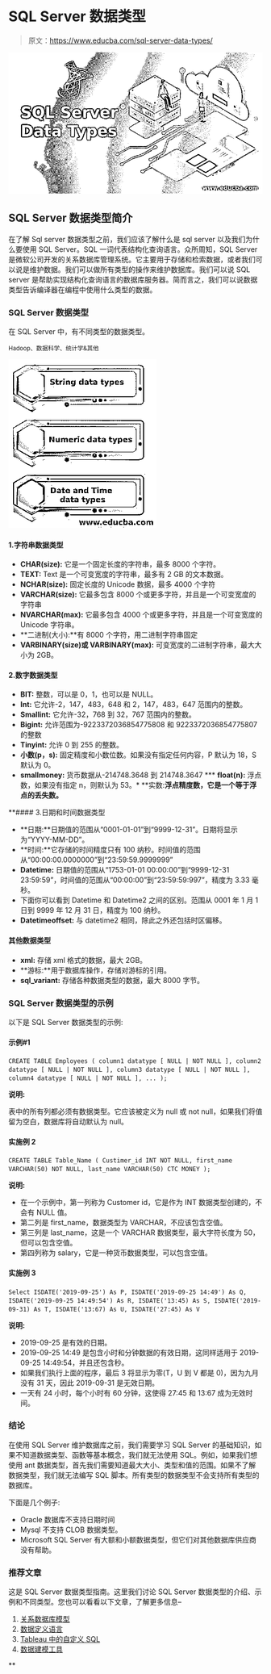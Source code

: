 # SQL Server 数据类型

> 原文：<https://www.educba.com/sql-server-data-types/>

![SQL Server Data Types](img/5304199bf8243b4c02fcbedd8ba4e69a.png)



## SQL Server 数据类型简介

在了解 Sql server 数据类型之前，我们应该了解什么是 sql server 以及我们为什么要使用 SQL Server。SQL 一词代表结构化查询语言。众所周知，SQL Server 是微软公司开发的关系数据库管理系统。它主要用于存储和检索数据，或者我们可以说是维护数据。我们可以做所有类型的操作来维护数据库。我们可以说 SQL server 是帮助实现结构化查询语言的数据库服务器。简而言之，我们可以说数据类型告诉编译器在编程中使用什么类型的数据。

### SQL Server 数据类型

在 SQL Server 中，有不同类型的数据类型。

<small>Hadoop、数据科学、统计学&其他</small>

![different types of data types](img/af27e3c0e2f1baaadc5427d352edc62f.png)



#### 1.字符串数据类型

*   **CHAR(size):** 它是一个固定长度的字符串，最多 8000 个字符。
*   **TEXT:** Text 是一个可变宽度的字符串，最多有 2 GB 的文本数据。
*   **NCHAR(size):** 固定长度的 Unicode 数据，最多 4000 个字符
*   **VARCHAR(size):** 它最多包含 8000 个或更多字符，并且是一个可变宽度的字符串
*   **NVARCHAR(max):** 它最多包含 4000 个或更多字符，并且是一个可变宽度的 Unicode 字符串。
*   **二进制(大小):**有 8000 个字符，用二进制字符串固定
*   **VARBINARY(size)或 VARBINARY(max):** 可变宽度的二进制字符串，最大大小为 2GB。

#### 2.数字数据类型

*   **BIT:** 整数，可以是 0，1，也可以是 NULL。
*   **Int:** 它允许-2，147，483，648 和 2，147，483，647 范围内的整数。
*   **Smallint:** 它允许-32，768 到 32，767 范围内的整数。
*   **Bigint:** 允许范围为-9223372036854775808 和 9223372036854775807 的整数
*   **Tinyint:** 允许 0 到 255 的整数。
*   **小数(p，s):** 固定精度和小数位数。如果没有指定任何内容，P 默认为 18，S 默认为 0。
*   **smallmoney:** 货币数据从-214748.3648 到 214748.3647
***   **float(n):** 浮点数，如果没有指定 n，则默认为 53。*   **实数:**浮点精度数，它是一个等于浮点的丢失数。**

 **#### 3.日期和时间数据类型

*   **日期:**日期值的范围从“0001-01-01”到“9999-12-31”。日期将显示为“YYYY-MM-DD”。
*   **时间:**它存储的时间精度只有 100 纳秒。时间值的范围从“00:00:00.0000000”到“23:59:59.9999999”
*   **Datetime:** 日期值的范围从“1753-01-01 00:00:00”到“9999-12-31 23:59:59”，时间值的范围从“00:00:00”到“23:59:59:997”，精度为 3.33 毫秒。
*   下面你可以看到 Datetime 和 Datetime2 之间的区别。范围从 0001 年 1 月 1 日到 9999 年 12 月 31 日，精度为 100 纳秒。
*   **Datetimeoffset:** 与 datetime2 相同，除此之外还包括时区偏移。

#### 其他数据类型

*   **xml:** 存储 xml 格式的数据，最大 2GB。
*   **游标:**用于数据库操作，存储对游标的引用。
*   **sql_variant:** 存储各种数据类型的数据，最大 8000 字节。

### SQL Server 数据类型的示例

以下是 SQL Server 数据类型的示例:

#### 示例#1

`CREATE TABLE Employees
(
column1 datatype [ NULL | NOT NULL ],
column2 datatype [ NULL | NOT NULL ],
column3 datatype [ NULL | NOT NULL ],
column4 datatype [ NULL | NOT NULL ],
...
);`

**说明:**

表中的所有列都必须有数据类型。它应该被定义为 null 或 not null，如果我们将值留为空白，数据库将自动默认为 null。

#### 实施例 2

`CREATE TABLE Table_Name
( Custimer_id INT NOT NULL,
first_name VARCHAR(50) NOT NULL,
last_name VARCHAR(50)
CTC MONEY
);`

**说明:**

*   在一个示例中，第一列称为 Customer id，它是作为 INT 数据类型创建的，不会有 NULL 值。
*   第二列是 first_name，数据类型为 VARCHAR，不应该包含空值。
*   第三列是 last_name，这是一个 VARCHAR 数据类型，最大字符长度为 50，但可以包含空值。
*   第四列称为 salary，它是一种货币数据类型，可以包含空值。

#### 实施例 3

`Select
ISDATE('2019-09-25') As P,
ISDATE('2019-09-25 14:49') As Q,
ISDATE('2019-09-25 14:49:54') As R,
ISDATE('13:45) As S,
ISDATE('2019-09-31) As T,
ISDATE('13:67) As U,
ISDATE('27:45) As V`

**说明:**

*   2019-09-25 是有效的日期。
*   2019-09-25 14:49 是包含小时和分钟数据的有效日期，这同样适用于 2019-09-25 14:49:54，并且还包含秒。
*   如果我们执行上面的程序，最后 3 将显示为零(T，U 到 V 都是 0)，因为九月没有 31 天，因此 2019-09-31 是无效日期。
*   一天有 24 小时，每个小时有 60 分钟，这使得 27:45 和 13:67 成为无效时间。

### 结论

在使用 SQL Server 维护数据库之前，我们需要学习 SQL Server 的基础知识，如果不知道数据类型、函数等基本概念，我们就无法使用 SQL。例如，如果我们想使用 ant 数据类型，首先我们需要知道最大大小、类型和值的范围。如果不了解数据类型，我们就无法编写 SQL 脚本。所有类型的数据类型不会支持所有类型的数据库。

下面是几个例子:

*   Oracle 数据库不支持日期时间
*   Mysql 不支持 CLOB 数据类型。
*   Microsoft SQL Server 有大额和小额数据类型，但它们对其他数据库供应商没有帮助。

### 推荐文章

这是 SQL Server 数据类型指南。这里我们讨论 SQL Server 数据类型的介绍、示例和不同类型。您也可以看看以下文章，了解更多信息–

1.  [关系数据库模型](https://www.educba.com/relational-database-model/)
2.  [数据定义语言](https://www.educba.com/data-definition-language/)
3.  [Tableau 中的自定义 SQL](https://www.educba.com/custom-sql-in-tableau/)
4.  [数据建模工具](https://www.educba.com/data-modelling-tools/)





**